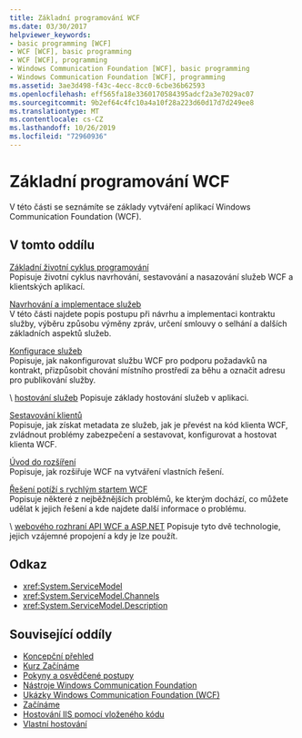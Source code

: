 ```yaml
---
title: Základní programování WCF
ms.date: 03/30/2017
helpviewer_keywords:
- basic programming [WCF]
- WCF [WCF], basic programming
- WCF [WCF], programming
- Windows Communication Foundation [WCF], basic programming
- Windows Communication Foundation [WCF], programming
ms.assetid: 3ae3d498-f43c-4ecc-8cc0-6cbe36b62593
ms.openlocfilehash: eff565fa18e3360170584395adcf2a3e7029ac07
ms.sourcegitcommit: 9b2ef64c4fc10a4a10f28a223d60d17d7d249ee8
ms.translationtype: MT
ms.contentlocale: cs-CZ
ms.lasthandoff: 10/26/2019
ms.locfileid: "72960936"
---
```

# <a name="basic-wcf-programming"></a>Základní programování WCF

V této části se seznámíte se základy vytváření aplikací Windows Communication Foundation (WCF).

## <a name="in-this-section"></a>V tomto oddílu

 [Základní životní cyklus programování](basic-programming-lifecycle.md)\
 Popisuje životní cyklus navrhování, sestavování a nasazování služeb WCF a klientských aplikací.

 [Navrhování a implementace služeb](designing-and-implementing-services.md)\
 V této části najdete popis postupu při návrhu a implementaci kontraktu služby, výběru způsobu výměny zpráv, určení smlouvy o selhání a dalších základních aspektů služeb.

 [Konfigurace služeb](configuring-services.md)\
 Popisuje, jak nakonfigurovat službu WCF pro podporu požadavků na kontrakt, přizpůsobit chování místního prostředí za běhu a označit adresu pro publikování služby.

 \ [hostování služeb](hosting-services.md)
 Popisuje základy hostování služeb v aplikaci.

 [Sestavování klientů](building-clients.md)\
 Popisuje, jak získat metadata ze služeb, jak je převést na kód klienta WCF, zvládnout problémy zabezpečení a sestavovat, konfigurovat a hostovat klienta WCF.

 [Úvod do rozšíření](introduction-to-extensibility.md)\
 Popisuje, jak rozšiřuje WCF na vytváření vlastních řešení.

 [Řešení potíží s rychlým startem WCF](wcf-troubleshooting-quickstart.md)\
 Popisuje některé z nejběžnějších problémů, ke kterým dochází, co můžete udělat k jejich řešení a kde najdete další informace o problému.

 \ [webového rozhraní API WCF a ASP.NET](wcf-and-aspnet-web-api.md)
 Popisuje tyto dvě technologie, jejich vzájemné propojení a kdy je lze použít.

## <a name="reference"></a>Odkaz

- <xref:System.ServiceModel>
- <xref:System.ServiceModel.Channels>
- <xref:System.ServiceModel.Description>

## <a name="related-sections"></a>Související oddíly

- [Koncepční přehled](conceptual-overview.md)
- [Kurz Začínáme](getting-started-tutorial.md)
- [Pokyny a osvědčené postupy](guidelines-and-best-practices.md)
- [Nástroje Windows Communication Foundation](tools.md)
- [Ukázky Windows Communication Foundation (WCF)](./samples/index.md)
- [Začínáme](./samples/getting-started-sample.md)
- [Hostování IIS pomocí vloženého kódu](./samples/iis-hosting-using-inline-code.md)
- [Vlastní hostování](./samples/self-host.md)
